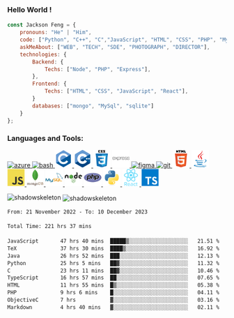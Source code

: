 ### Hello World !
```javascript
const Jackson Feng = {
    pronouns: "He" | "Him",
    code: ["Python", "C++", "C","JavaScript", "HTML", "CSS", "PHP", "MySQL"],
    askMeAbout: ["WEB", "TECH", "SDE", "PHOTOGRAPH", "DIRECTOR"],
    technologies: {
        Backend: {
            Techs: ["Node", "PHP", "Express"],
        },
        Frontend: {
            Techs: ["HTML", "CSS", "JavaScript", "React"],
        }
        databases: ["mongo", "MySql", "sqlite"]
    }
};
```
<h3 align="left">Languages and Tools:</h3>
<p align="left"> <a href="https://azure.microsoft.com/en-in/" target="_blank" rel="noreferrer"> <img src="https://www.vectorlogo.zone/logos/microsoft_azure/microsoft_azure-icon.svg" alt="azure" width="40" height="40"/> </a> <a href="https://www.gnu.org/software/bash/" target="_blank" rel="noreferrer"> <img src="https://www.vectorlogo.zone/logos/gnu_bash/gnu_bash-icon.svg" alt="bash" width="40" height="40"/> </a> <a href="https://www.cprogramming.com/" target="_blank" rel="noreferrer"> <img src="https://raw.githubusercontent.com/devicons/devicon/master/icons/c/c-original.svg" alt="c" width="40" height="40"/> </a> <a href="https://www.w3schools.com/cpp/" target="_blank" rel="noreferrer"> <img src="https://raw.githubusercontent.com/devicons/devicon/master/icons/cplusplus/cplusplus-original.svg" alt="cplusplus" width="40" height="40"/> </a> <a href="https://www.w3schools.com/css/" target="_blank" rel="noreferrer"> <img src="https://raw.githubusercontent.com/devicons/devicon/master/icons/css3/css3-original-wordmark.svg" alt="css3" width="40" height="40"/> </a> <a href="https://expressjs.com" target="_blank" rel="noreferrer"> <img src="https://raw.githubusercontent.com/devicons/devicon/master/icons/express/express-original-wordmark.svg" alt="express" width="40" height="40"/> </a> <a href="https://www.figma.com/" target="_blank" rel="noreferrer"> <img src="https://www.vectorlogo.zone/logos/figma/figma-icon.svg" alt="figma" width="40" height="40"/> </a> <a href="https://git-scm.com/" target="_blank" rel="noreferrer"> <img src="https://www.vectorlogo.zone/logos/git-scm/git-scm-icon.svg" alt="git" width="40" height="40"/> </a> <a href="https://www.w3.org/html/" target="_blank" rel="noreferrer"> <img src="https://raw.githubusercontent.com/devicons/devicon/master/icons/html5/html5-original-wordmark.svg" alt="html5" width="40" height="40"/> </a> <a href="https://www.java.com" target="_blank" rel="noreferrer"> <img src="https://raw.githubusercontent.com/devicons/devicon/master/icons/java/java-original.svg" alt="java" width="40" height="40"/> </a> <a href="https://developer.mozilla.org/en-US/docs/Web/JavaScript" target="_blank" rel="noreferrer"> <img src="https://raw.githubusercontent.com/devicons/devicon/master/icons/javascript/javascript-original.svg" alt="javascript" width="40" height="40"/> </a> <a href="https://www.mongodb.com/" target="_blank" rel="noreferrer"> <img src="https://raw.githubusercontent.com/devicons/devicon/master/icons/mongodb/mongodb-original-wordmark.svg" alt="mongodb" width="40" height="40"/> </a> <a href="https://www.mysql.com/" target="_blank" rel="noreferrer"> <img src="https://raw.githubusercontent.com/devicons/devicon/master/icons/mysql/mysql-original-wordmark.svg" alt="mysql" width="40" height="40"/> </a> <a href="https://nodejs.org" target="_blank" rel="noreferrer"> <img src="https://raw.githubusercontent.com/devicons/devicon/master/icons/nodejs/nodejs-original-wordmark.svg" alt="nodejs" width="40" height="40"/> </a> <a href="https://www.php.net" target="_blank" rel="noreferrer"> <img src="https://raw.githubusercontent.com/devicons/devicon/master/icons/php/php-original.svg" alt="php" width="40" height="40"/> </a> <a href="https://www.python.org" target="_blank" rel="noreferrer"> <img src="https://raw.githubusercontent.com/devicons/devicon/master/icons/python/python-original.svg" alt="python" width="40" height="40"/> </a> <a href="https://reactjs.org/" target="_blank" rel="noreferrer"> <img src="https://raw.githubusercontent.com/devicons/devicon/master/icons/react/react-original-wordmark.svg" alt="react" width="40" height="40"/> </a> <a href="https://www.typescriptlang.org/" target="_blank" rel="noreferrer"> <img src="https://raw.githubusercontent.com/devicons/devicon/master/icons/typescript/typescript-original.svg" alt="typescript" width="40" height="40"/> </a> </p>

<p><img align="left" src="https://github-readme-stats.vercel.app/api/top-langs?username=shadowskeleton&show_icons=true&locale=en&layout=compact" alt="shadowskeleton" /></p>

<p>&nbsp;<img align="center" src="https://github-readme-stats.vercel.app/api?username=shadowskeleton&show_icons=true&locale=en" alt="shadowskeleton" /></p>



<!--START_SECTION:waka-->

```txt
From: 21 November 2022 - To: 10 December 2023

Total Time: 221 hrs 37 mins

JavaScript       47 hrs 40 mins  █████▒░░░░░░░░░░░░░░░░░░░   21.51 %
TeX              37 hrs 30 mins  ████▒░░░░░░░░░░░░░░░░░░░░   16.92 %
Java             26 hrs 52 mins  ███░░░░░░░░░░░░░░░░░░░░░░   12.13 %
Python           25 hrs 5 mins   ██▓░░░░░░░░░░░░░░░░░░░░░░   11.32 %
C                23 hrs 11 mins  ██▓░░░░░░░░░░░░░░░░░░░░░░   10.46 %
TypeScript       16 hrs 57 mins  ██░░░░░░░░░░░░░░░░░░░░░░░   07.65 %
HTML             11 hrs 55 mins  █▒░░░░░░░░░░░░░░░░░░░░░░░   05.38 %
PHP              9 hrs 6 mins    █░░░░░░░░░░░░░░░░░░░░░░░░   04.11 %
ObjectiveC       7 hrs           ▓░░░░░░░░░░░░░░░░░░░░░░░░   03.16 %
Markdown         4 hrs 40 mins   ▓░░░░░░░░░░░░░░░░░░░░░░░░   02.11 %
```

<!--END_SECTION:waka-->

